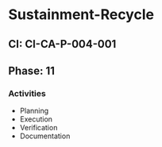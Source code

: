 # Sustainment-Recycle

## CI: CI-CA-P-004-001
## Phase: 11

### Activities
- Planning
- Execution
- Verification
- Documentation

